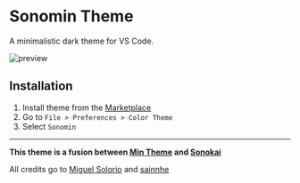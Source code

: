 
# Sonomin Theme

A minimalistic dark theme for VS Code.

![preview](#)


## Installation

1. Install theme from the [Marketplace](https://marketplace.visualstudio.com/items?itemName=miguelsolorio.min-theme)
2. Go to `File > Preferences > Color Theme`
3. Select `Sonomin`

---

**This theme is a fusion between [Min Theme](https://marketplace.visualstudio.com/items?itemName=miguelsolorio.min-theme) and [Sonokai](https://marketplace.visualstudio.com/items?itemName=sainnhe.sonokai)**

All credits go to [Miguel Solorio](https://marketplace.visualstudio.com/publishers/miguelsolorio) and [sainnhe](https://marketplace.visualstudio.com/publishers/sainnhe)